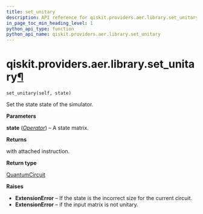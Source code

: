 ```yaml
---
title: set_unitary
description: API reference for qiskit.providers.aer.library.set_unitary
in_page_toc_min_heading_level: 1
python_api_type: function
python_api_name: qiskit.providers.aer.library.set_unitary
---
```


# qiskit.providers.aer.library.set\_unitary[¶](#qiskit-providers-aer-library-set-unitary "Permalink to this headline")

<span id="qiskit.providers.aer.library.set_unitary" />

`set_unitary(self, state)`

Set the state state of the simulator.

**Parameters**

**state** ([*Operator*](qiskit.quantum_info.Operator "qiskit.quantum_info.Operator")) – A state matrix.

**Returns**

with attached instruction.

**Return type**

[QuantumCircuit](qiskit.circuit.QuantumCircuit "qiskit.circuit.QuantumCircuit")

**Raises**

*   **ExtensionError** – If the state is the incorrect size for the current circuit.
*   **ExtensionError** – if the input matrix is not unitary.

